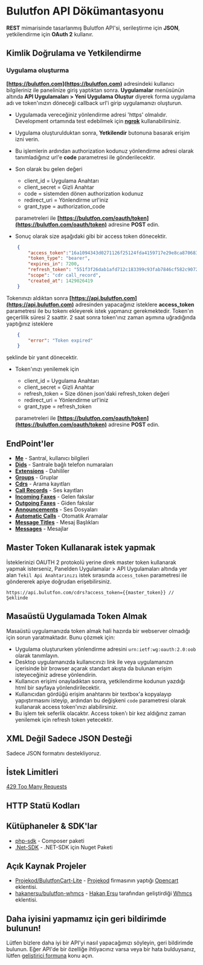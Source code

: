 # Bulutfon API Dökümantasyonu

**REST** mimarisinde tasarlanmış Bulutfon API'si, serileştirme için **JSON**, yetkilendirme için **OAuth 2** kullanır.

## Kimlik Doğrulama ve Yetkilendirme

### Uygulama oluşturma

**[https://bulutfon.com](https://bulutfon.com)** adresindeki kullanıcı bilgileriniz ile panelinize giriş yaptıktan sonra. **Uygulamalar** menüsünün altında **API Uygulamaları > Yeni Uygulama Oluştur** diyerek forma uygulama adı ve token'ınızın döneceği callback url'i girip uygulamanızı oluşturun.

* Uygulamada vereceğiniz yönlendirme adresi 'https' olmalıdır. Development ortamında test edebilmek için **[ngrok](https://ngrok.com/)** kullanabilirsiniz.

* Uygulama oluşturulduktan sonra, **Yetkilendir** butonuna basarak erişim izni verin.

* Bu işlemlerin ardından authorization kodunuz yönlendirme adresi olarak tanımladığınız url'e **code** parametresi ile gönderilecektir.

* Son olarak bu gelen değeri

    * client_id = Uygulama Anahtarı
    * client_secret = Gizli Anahtar
    * code = sistemden dönen authorization kodunuz
    * redirect_uri = Yönlendirme url'iniz
    * grant_type = authorization_code

    parametreleri ile **[https://bulutfon.com/oauth/token](https://bulutfon.com/oauth/token)** adresine **POST** edin.
* Sonuç olarak size aşağıdaki gibi bir access token dönecektir.

```json
    {
        "access_token":"16a1094343d0271126f25124fda4159717e29e8ca87068389792dbb554d24385",
        "token_type": "bearer",
        "expires_in": 7200,
        "refresh_token": "551f3f26dab1afd712c183399c93fab7846cf582c907263c4a7892c7a12cd02c",
        "scope": "cdr call_record",
        "created_at": 1429026419
    }
```

Tokenınızı aldıktan sonra **[https://api.bulutfon.com](https://api.bulutfon.com)** adresinden yapacağınız isteklere **access_token** parametresi ile bu tokenı ekleyerek
istek yapmanız gerekmektedir. Token'ın geçerlilik süresi 2 saattir. 2 saat sonra token'ınız zaman aşımına uğradığında yaptığınız isteklere

```json
    {
        "error": "Token expired"
    }
```

şeklinde bir yanıt dönecektir.
* Token'ınızı yenilemek için

    * client_id = Uygulama Anahtarı
    * client_secret = Gizli Anahtar
    * refresh_token = Size dönen json'daki refresh_token değeri
    * redirect_uri = Yönlendirme url'iniz
    * grant_type = refresh_token

    parametreleri ile **[https://bulutfon.com/oauth/token](https://bulutfon.com/oauth/token)** adresine **POST** edin.

## EndPoint'ler

* **[Me](https://github.com/bulutfon/documents/blob/master/API/endpoints/me.md)** - Santral, kullanıcı bilgileri
* **[Dids](https://github.com/bulutfon/documents/blob/master/API/endpoints/dids.md)** - Santrale bağlı telefon numaraları
* **[Extensions](https://github.com/bulutfon/documents/blob/master/API/endpoints/extensions.md)** - Dahililer
* **[Groups](https://github.com/bulutfon/documents/blob/master/API/endpoints/groups.md)** - Gruplar
* **[Cdrs](https://github.com/bulutfon/documents/blob/master/API/endpoints/cdr.md)** - Arama kayıtları
* **[Call Records](https://github.com/bulutfon/documents/blob/master/API/endpoints/call-records.md)** - Ses kayıtları
* **[Incoming Faxes](https://github.com/bulutfon/documents/blob/master/API/endpoints/incoming-faxes.md)** - Gelen fakslar
* **[Outgoing Faxes](https://github.com/bulutfon/documents/blob/master/API/endpoints/outgoing-faxes.md)** - Giden fakslar
* **[Announcements](https://github.com/bulutfon/documents/blob/master/API/endpoints/announcements.md)** - Ses Dosyaları
* **[Automatic Calls](https://github.com/bulutfon/documents/blob/master/API/endpoints/automatic-calls.md)** - Otomatik Aramalar
* **[Message Titles](https://github.com/bulutfon/documents/blob/master/API/endpoints/message-titles.md)** - Mesaj Başlıkları
* **[Messages](https://github.com/bulutfon/documents/blob/master/API/endpoints/messages.md)** - Mesajlar

## Master Token Kullanarak istek yapmak

İsteklerinizi OAUTH 2 protokolü yerine direk master token kullanarak yapmak isterseniz, Panelden Uygulamalar > API Uygulamaları altında yer alan `Tekil Api Anahtarınızı` istek sırasında `access_token` parametresi ile göndererek apiye doğrudan erişebilirsiniz.

    https://api.bulutfon.com/cdrs?access_token={{master_token}} // Şeklinde

## Masaüstü Uygulamada Token Almak

Masaüstü uygulamanızda token almak hali hazırda bir webserver olmadığı için sorun yaratmaktadır. Bunu çözmek için:

* Uygulama oluştururken yönlendirme adresini `urn:ietf:wg:oauth:2.0:oob` olarak tanımlayın.
* Desktop uygulamanızda kullanıcınızı link ile veya uygulamanızın içerisinde bir browser açarak standart akışta da bulunan erişim isteyeceğiniz adrese yönlendirin.
* Kullanıcın erişimi onayladıktan sonra, yetkilendirme kodunun yazdığı html bir sayfaya yönlendirilecektir.
* Kullanıcıdan gördüğü erişim anahtarını bir textbox'a kopyalayıp yapıştırmasını isteyip, ardından bu değişkeni `code` parametresi olarak kullanarak access token'ınızı alabilirsiniz.
* Bu işlem tek seferlik olacaktır. Access token'ı bir kez aldığınız zaman yenilemek için refresh token yetecektir.

## XML Değil Sadece JSON Desteği

Sadece JSON formatını destekliyoruz. 

## İstek Limitleri

[429 Too Many Requests](http://tools.ietf.org/html/draft-nottingham-http-new-status-02#section-4)

## HTTP Statü Kodları

## Kütüphaneler & SDK'lar

* [php-sdk](https://github.com/bulutfon/php-sdk) - Composer paketi
* [.Net-SDK](https://github.com/bulutfon/dotNet-SDK) - .NET-SDK için Nuget Paketi

## Açık Kaynak Projeler

* [Projekod/BulutfonCart-Lite](https://github.com/Projekod/BulutfonCart-Lite) - [Projekod](http://projekod.com/) firmasının yaptığı [Opencart](http://www.opencart.com/index.php?route=extension/extension/info&extension_id=21996) eklentisi. 
* [hakanersu/bulutfon-whmcs](https://github.com/hakanersu/bulutfon-whmcs) - [Hakan Ersu](https://github.com/hakanersu)  tarafından geliştirdiği [Whmcs](http://whmcs.com/) eklentisi.

## Daha iyisini yapmamız için geri bildirimde bulunun!

Lütfen bizlere daha iyi bir API'yi nasıl yapacağımızı söyleyin, geri bildirimde bulunun. Eğer API'de bir özelliğe ihtiyacınız varsa veya bir hata bulduysanız, lütfen [geliştirici formuna](http://devforums.bulutfon.com/c/api) konu açın. 

